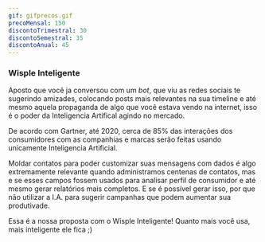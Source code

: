 ```yaml
---
gif: gifprecos.gif
precoMensal: 150
discontoTrimestral: 30
discontoSemestral: 35
discontoAnual: 45
---
```


### Wisple Inteligente

Aposto que você ja conversou com um *bot*, que viu as redes sociais te sugerindo amizades, colocando posts mais relevantes na sua timeline e até mesmo aquela propaganda de algo que você estava vendo na internet, isso é o poder da Inteligencia Artifical agindo no mercado.

De acordo com Gartner, até 2020, cerca de 85% das interações dos consumidores com as companhias e marcas serão feitas usando unicamente Inteligencia Artificial.

Moldar contatos para poder customizar suas mensagens com dados é algo extremamente relevante quando administramos centenas de contatos, mas e se esses campos fossem usados para analisar perfil de consumidor e até mesmo gerar relatórios mais completos. E se é possível gerar isso, por que não utilizar a I.A. para sugerir campanhas que podem aumentar sua produtivade. 

Essa é a nossa proposta com o Wisple Inteligente! Quanto mais você usa, mais inteligente ele fica ;)